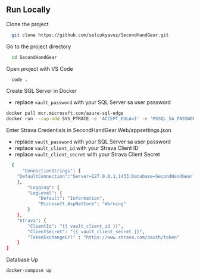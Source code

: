 
## Run Locally

Clone the project

```bash
  git clone https://github.com/selcukyavuz/SecondHandGear.git
```

Go to the project directory

```bash
  cd SecondHandGear
```

Open project with VS Code

```bash
  code .
```

Create SQL Server in Docker 

 - replace `vault_password` with your SQL Server sa user password

```bash
docker pull mcr.microsoft.com/azure-sql-edge
docker run --cap-add SYS_PTRACE -e 'ACCEPT_EULA=1' -e 'MSSQL_SA_PASSWORD={{ vault_password }}' -p 1433:1433 --name azuresqledge -d mcr.microsoft.com/azure-sql-edge

```

Enter Strava Credentials in SecondHandGear.Web/appsettings.json

- replace `vault_password` with your SQL Server sa user password
 - replace `vault_client_id` with your Strava Client ID
 - replace `vault_client_secret` with your Strava Client Secret

```bash
  {
	  "ConnectionStrings": {
	"DefaultConnection":"Server=127.0.0.1,1433;Database=SecondHandGear;user=sa;password={{ vault_password }};MultipleActiveResultSets=true;Trust Server Certificate=true;"
	},
		"Logging": {
		"LogLevel": {
			"Default": "Information",
			"Microsoft.AspNetCore": "Warning"
		}
	},
	"Strava": {
		"ClientId": "{{ vault_client_id }}",
		"ClientSecret": "{{ vault_client_secret }}",
		"TokenExchangeUrl" : "https://www.strava.com/oauth/token"
	}
}
```

Database Up

```bash
docker-compose up
```